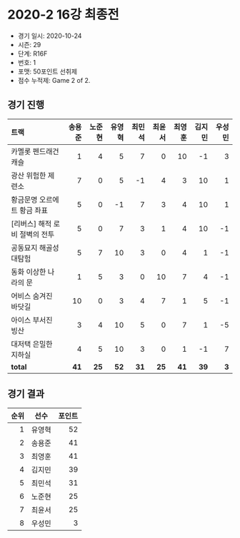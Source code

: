# 2020-2 16강 최종전

- 경기 일시: 2020-10-24
- 시즌: 29
- 단계: R16F
- 번호: 1
- 포맷: 50포인트 선취제
- 점수 누적제: Game 2 of 2.





## 경기 진행

| 트랙 | 송용준 | 노준현 | 유영혁 | 최민석 | 최윤서 | 최영훈 | 김지민 | 우성민 |
|:---|---:|---:|---:|---:|---:|---:|---:|---:|
| 카멜롯 펜드래건 캐슬 | 1 | 4 | 5 | 7 | 0 | 10 | -1 | 3 |
| 광산 위험한 제련소 | 7 | 0 | 5 | -1 | 4 | 3 | 10 | 1 |
| 황금문명 오르에트 황금 좌표 | 5 | 0 | -1 | 7 | 3 | 4 | 10 | 1 |
| [리버스] 해적 로비 절벽의 전투 | 5 | 0 | 7 | 3 | 1 | 4 | 10 | -1 |
| 공동묘지 해골성 대탐험 | 5 | 7 | 10 | 3 | 0 | 4 | 1 | -1 |
| 동화 이상한 나라의 문 | 1 | 5 | 3 | 0 | 10 | 7 | 4 | -1 |
| 어비스 숨겨진 바닷길 | 10 | 0 | 3 | 4 | 7 | 1 | 5 | -1 |
| 아이스 부서진 빙산 | 3 | 4 | 10 | 5 | 0 | 7 | 1 | -5 |
| 대저택 은밀한 지하실 | 4 | 5 | 10 | 3 | 0 | 1 | -1 | 7 |
| __total__ | __41__ | __25__ | __52__ | __31__ | __25__ | __41__ | __39__ | __3__ |




## 경기 결과

| 순위 | 선수 | 포인트 |
|---:|:---:|---:|
| 1 | 유영혁 | 52 |
| 2 | 송용준 | 41 |
| 3 | 최영훈 | 41 |
| 4 | 김지민 | 39 |
| 5 | 최민석 | 31 |
| 6 | 노준현 | 25 |
| 7 | 최윤서 | 25 |
| 8 | 우성민 | 3 |


